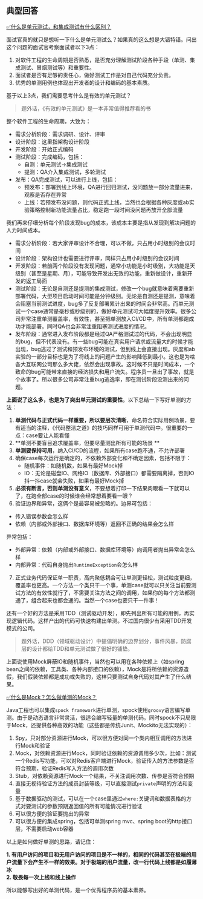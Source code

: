 ## 典型回答  

[✅什么是单元测试，和集成测试有什么区别？](https://www.yuque.com/hollis666/qyhor6/dmvcoyd0d6bx2v1a)



面试官真的就只是想听一下什么是单元测试么？如果真的这么想是大错特错。问出这个问题的面试官考察面试者以下3点：

1. 对软件工程的生命周期是否熟悉，是否充分理解测试阶段各种手段（单测、集成测试、冒烟测试等）和重要性。
2. 面试者是否有足够的责任心，做好测试工作是对自己代码充分负责。
3. 优秀的单测用例也体现出开发者的设计和编码的基本素质。



基于以上3点，我们需要思考什么是有效的单元测试？



> 题外话，《有效的单元测试》是一本非常值得推荐看的书
>



整个软件工程的生命周期，大致为：



+ 需求分析阶段：需求调研、设计、评审
+ 设计阶段：这里指架构设计阶段
+ 开发阶段：开始正式编码
+ 测试阶段：完成编码，包括： 
    - 自测：单元测试->集成测试
    - 提测：QA介入集成测试，多轮测试
+ 发布：QA完成测试，可以进行上线，包括： 
    - 预发布：部署到线上环境，QA进行回归测试，没问题放一部分流量进来，观察是否存在异常
    - 上线：若预发布没问题，则代码正式上线，当然也会根据各种灰度或ab实验策略控制新功能流量占比，稳定跑一段时间没问题再放开全部流量



我们再来仔细分析每个阶段发现bug的成本，该成本主要是指从发现到解决问题的人力时间成本。



+ 需求分析阶段：若大家评审设计不合理，可以不做，只占用小时级别的会议时间
+ 设计阶段：架构设计也需要进行评审，同样只占用小时级别的会议时间
+ 开发阶段：若前两个阶段没有发现问题，通常小功能是小时级别，大功能是天级别（甚至是星期、月），可能导致开发出无效的功能，重新做设计，重新开发的返工局面
+ 测试阶段：无论是自测还是提测的集成测试，修改一个bug就意味着需要重新部署代码，大型项目启动时间可能是分钟级别。无论是自测还是提测，意味着会阻塞当前测试进度，bug多了反复部署累计出来的时间会非常高。而单元测试一个case通常是毫秒或秒级别的，做好单元测试可大幅度提升效率。很多公司非常注重单测覆盖率，有效性，甚至把单测放入CI/CD中，所有单测都跑成功才能部署。同时QA也会非常注重阻塞测试进度的情况。
+ 发布阶段：通常进入发布阶段都是经过QA严格测试过的代码，不会出现明显的bug，但不代表没有。有一些bug可能在真实用户请求或流量大的时候才能出现，bug逃过了测试和预发布环境的测试，但到线上会直接出现。灰度和ab实验的一部分目标也是为了将线上的问题产生的影响降低到最小。这也是为啥各大互联网公司那么多大佬，依然会出现事故。这时候不只是时间成本，一个致命的bug可能带来直接的经济损失和用户流失。程序员一旦出了事故，就是个故事了。所以很多公司非常注重bug逃逸率，即在测试阶段没测出来的问题。



**上面说了这么多，也是为了突出单元测试的重要性**。以下总结一下写好单测的方法：



1.  **单测代码与正式代码一样重要，所以要层次清晰**，命名符合实际用例场景，要有适当的注释，《代码整洁之道》的技巧同样可用于单测代码中。很重要的一点：case要让人能看懂 
2.  **单测不要盲目追求覆盖率，但要尽量测出所有可能的场景 **
3.  **单测要保持可用**，纳入CI/CD的流程，如果所有case跑不通，不允许部署 
4.  确保case每次运行是确定的，不依赖外部变化和不确定因素，包括不限于： 
    - 随机事件：如随机数，如果有最好Mock掉
    - IO：无论是磁盘IO、网络IO（数据库、外部接口）都需要隔离掉，否则IO抖一抖case就会失败，如果有最好Mock掉
5.  **必须有断言，否则单测没有意义**，不要想着打印一下结果肉眼看一下就可以了，在跑全部case的时候谁会经常想着要看一眼？ 
6.  验证边界和异常，这俩个是最容易被忽略的。边界可包括： 



+ 传入错误参数会怎么样
+ 依赖（内部或外部接口、数据库环境等）返回不正确的结果会怎么样



异常包括：



+ 外部异常：依赖（内部或外部接口、数据库环境等）向调用者抛出异常会怎么样
+ 内部异常：代码自身抛出`RuntimeException`会怎么样



7. 正式业务代码保证单一职责，高内聚低耦合可让单测更轻松，测试粒度更细，覆盖率也更高。一个方法一个类只干一个事，单测case就可以只关注当前要测试方法的有效性就行了，不需要关注方法之间的调用，如果你的每个方法都测通了，组合起来也都会通的。当然一个case也要只干一件事！



还有一个好的方法是采用TDD（测试驱动开发），即先列出所有可能的用例，再实现逻辑代码。这样产出的代码可快速构建出单测。不过国内很少有采用TDD开发模式的公司。



> 题外话，DDD（领域驱动设计）中提倡明确的边界划分，事件风暴，防腐层的设计都给TDD和单元测试做了很好的铺垫。
>



上面说使用Mock屏蔽IO和随机事件，当然也可以用在各种依赖上（如spring bean之间的依赖，工具类、各种内部接口的依赖），Mock是将所依赖的资源造假，我们假装依赖都是成功或失败的，这样只要测试自身代码对其产生了什么结果。  


[✅什么是Mock？怎么做单测的Mock？](https://www.yuque.com/hollis666/qyhor6/ddqdt0ghhh6brxip)

  
Java工程也可以集成`spock framework`进行单测，spock使用`groovy`语言编写单测。由于是动态语言非常灵活，很适合编写轻量的单测代码。同时spock不只局限于Mock，还提供各种高效的功能（这些都是传统Junit、Mockito无法实现的）：



1. Spy，只对部分资源进行Mock，可以很方便对同一个类内相互调用的方法进行Mock和验证
2. Mock，对依赖资源进行Mock，同时验证依赖的资源调用多少次，比如：测试一个Redis写功能，可以对Redis客户端进行Mock，验证传入的方法参数是否符合预期，验证Redis写入方法的调用次数
3. Stub，对依赖资源进行Mock一个结果，不关注调用次数、传参是否符合预期
4. 直接无视待验证方法的成员封装等级，可以直接测试`private`声明的方法和变量
5. 基于数据驱动的测试，可以在一个case里通过`where:`关键词和数据表格的方式对要测试的参数预期返回值的所有可能情况进行验证
6. 可以很方便的验证要抛出的异常
7. 可以很方便的集成spring，包括可单测spring mvc、spring boot的http接口层，不需要启动web容器



以上是如何做好单测的思路，请记住：



**1. 有用户访问的项目和无用户访问的项目是不一样的，相同的代码甚至在极端的用户流量下会产生不一样的效果。对于极端的用户流量，改一行代码上线都是如履薄冰**  
**2. 敬畏每一次上线和线上操作**



所以能够写出好的单测代码，是一个优秀程序员的基本素养。

